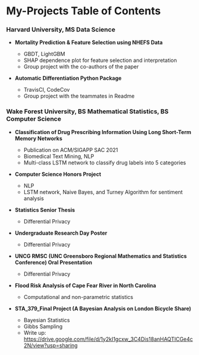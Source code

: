 # My-Projects Table of Contents

### Harvard University, MS Data Science
- **Mortality Prediction & Feature Selection using NHEFS Data**
  - GBDT, LightGBM
  - SHAP dependence plot for feature selection and interpretation
  - Group project with the co-authors of the paper

- **Automatic Differentiation Python Package**
  - TravisCI, CodeCov
  - Group project with the teammates in Readme

### Wake Forest University, BS Mathematical Statistics, BS Computer Science
- **Classification of Drug Prescribing Information Using Long Short-Term Memory Networks**
  - Publication on ACM/SIGAPP SAC 2021
  - Biomedical Text Mining, NLP
  - Multi-class LSTM network to classify drug labels into 5 categories

- **Computer Science Honors Project**
  - NLP
  - LSTM network, Naive Bayes, and Turney Algorithm for sentiment analysis

- **Statistics Senior Thesis**
  - Differential Privacy

- **Undergraduate Research Day Poster**
  - Differential Privacy

- **UNCG RMSC (UNC Greensboro Regional Mathematics and Statistics Conference) Oral Presentation**
  - Differential Privacy

- **Flood Risk Analysis of Cape Fear River in North Carolina**
  - Computational and non-parametric statistics

- **STA_379_Final Project (A Bayesian Analysis on London Bicycle Share)**
  - Bayesian Statistics
  - Gibbs Sampling
  - Write up: https://drive.google.com/file/d/1y2kI1gcxw_3C4Dis18anHAQTICGe4c2N/view?usp=sharing



